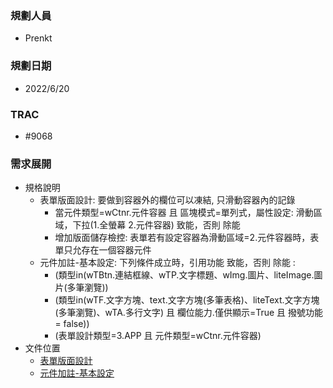 ### <div id="user">規劃人員</div>
* Prenkt

### <div id="updatedate">規劃日期</div>
* 2022/6/20

### <div id="trac">TRAC</div>
* #9068

### <div id="requirement">需求展開</div>
* 規格說明
    * 表單版面設計: 要做到容器外的欄位可以凍結, 只滑動容器內的記錄
        * 當元件類型=wCtnr.元件容器 且 區塊模式=單列式，屬性設定: 滑動區域，下拉(1.全螢幕 2.元件容器) 致能，否則 除能
        * 增加版面儲存檢控: 表單若有設定容器為滑動區域=2.元件容器時，表單只允存在一個容器元件
    * 元件加註-基本設定: 下列條件成立時，引用功能 致能，否則 除能 :  
        * (類型in(wTBtn.連結框線、wTP.文字標題、wImg.圖片、liteImage.圖片(多筆瀏覽)) 
        * (類型in(wTF.文字方塊、text.文字方塊(多筆表格)、liteText.文字方塊(多筆瀏覽)、wTA.多行文字) 且 欄位能力.僅供顯示=True 且 撥號功能 = false)) 
        * (表單設計類型=3.APP 且 元件類型=wCtnr.元件容器) 
* 文件位置
    * [表單版面設計][link_FormDesign]
    * [元件加註-基本設定][link_ObjectAnnotation]

<!-- 超連結 -->
[link_FormDesign]:{3}/IDE/Specification/FormDesign/README
[link_ObjectAnnotation]:{3}/IDE/Specification/ObjectAnnotation/README